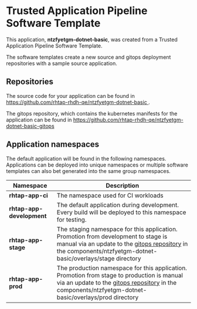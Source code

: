 # Trusted Application Pipeline Software Template

This application, **ntzfyetgm-dotnet-basic**, was created from a Trusted Application Pipeline Software Template.

The software templates create a new source and gitops deployment repositories with a sample source application. 

## Repositories

The source code for your application can be found in [https://github.com/rhtap-rhdh-qe/ntzfyetgm-dotnet-basic ](https://github.com/rhtap-rhdh-qe/ntzfyetgm-dotnet-basic ).
 
The gitops repository, which contains the kubernetes manifests for the application can be found in 
[https://github.com/rhtap-rhdh-qe/ntzfyetgm-dotnet-basic-gitops ](https://github.com/rhtap-rhdh-qe/ntzfyetgm-dotnet-basic-gitops ) 

## Application namespaces 

The default application will be found in the following namespaces. Applications can be deployed into unique namespaces or multiple software templates can also bet generated into the same group namespaces.  

|  Namespace   |  Description   |  
| -------- | -------- |
| **rhtap-app-ci** | The namespace used for CI workloads |
| **rhtap-app-development** | The default application during development. Every build will be deployed to this namespace for testing. |
| **rhtap-app-stage** | The staging namespace for this application. Promotion from development to stage is manual via an update to the [gitops repository](https://github.com/rhtap-rhdh-qe/ntzfyetgm-dotnet-basic-gitops ) in the components/ntzfyetgm-dotnet-basic/overlays/stage directory |
| **rhtap-app-prod** | The production namespace for this application. Promotion from stage to production is manual via an update to the [gitops repository](https://github.com/rhtap-rhdh-qe/ntzfyetgm-dotnet-basic-gitops ) in the components/ntzfyetgm-dotnet-basic/overlays/prod directory |